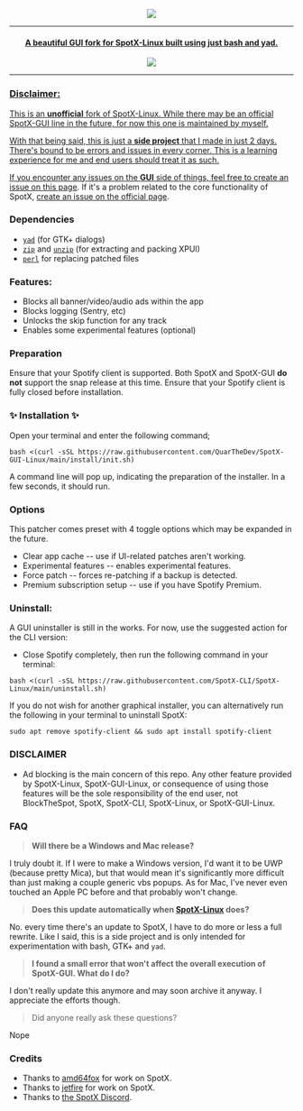 
  <p align="center">
  <a href="https://github.com/QuarTheDev/SpotX-GUI-Linux"><img src="https://github.com/QuarTheDev/SpotX-GUI-Linux/raw/main/.github/Pic/spotlogo.png" />
</p>

***

<center>
    <h4 align="center">A beautiful GUI fork for SpotX-Linux built using just bash and yad.</h4>
</center>
  <p align="center">
  <a href="https://github.com/QuarTheDev/SpotX-GUI-Linux"><img src="https://github.com/QuarTheDev/SpotX-GUI-Linux/raw/main/.github/Pic/preview1.png"/>
</p>

---

### Disclaimer:

This is an **unofficial** fork of SpotX-Linux. While there may be an official SpotX-GUI line in the future, for now this one is maintained by myself.

With that being said, this is just a **side project** that I made in just 2 days. There's bound to be errors and issues in every corner. This is a learning experience for me and end users should treat it as such.

If you encounter any issues on the **GUI** side of things, feel free to [create an issue on this page](https://github.com/QuarTheDev/SpotX-GUI-Linux/issues/new). If it's a problem related to the core functionality of SpotX, [create an issue on the official page](https://github.com/SpotX-CLI/SpotX-Linux/issues/new).

### Dependencies

- <a href="https://howtoinstall.co/en/yad" title="Tip: run 'sudo apt install yad' to install.">`yad`</a> (for GTK+ dialogs)
- <a href="https://howtoinstall.co/en/zip" title="Tip: run 'sudo apt install zip' to install.">`zip`</a> and <a href="https://howtoinstall.co/en/unzip" title="Tip: run 'sudo apt install unzip' to install.">`unzip`</a> (for extracting and packing XPUI)
- <a href="https://howtoinstall.co/en/perl" title="Tip: run 'sudo apt install perl' to install.">`perl`</a> for replacing patched files

### Features:

- Blocks all banner/video/audio ads within the app
- Blocks logging (Sentry, etc)
- Unlocks the skip function for any track
- Enables some experimental features (optional)

### Preparation
Ensure that your Spotify client is supported. Both SpotX and SpotX-GUI **do not** support the snap release at this time. Ensure that your Spotify client is fully closed before installation.

### ✨ **Installation** ✨

Open your terminal and enter the following command;
```
bash <(curl -sSL https://raw.githubusercontent.com/QuarTheDev/SpotX-GUI-Linux/main/install/init.sh)
```
A command line will pop up, indicating the preparation of the installer. In a few seconds, it should run.

### Options

This patcher comes preset with 4 toggle options which may be expanded in the future.
- Clear app cache -- use if UI-related patches aren't working.
- Experimental features -- enables experimental features.
- Force patch -- forces re-patching if a backup is detected.
- Premium subscription setup -- use if you have Spotify Premium.

### Uninstall:

A GUI uninstaller is still in the works. For now, use the suggested action for the CLI version:

- Close Spotify completely, then run the following command in your terminal:
```
bash <(curl -sSL https://raw.githubusercontent.com/SpotX-CLI/SpotX-Linux/main/uninstall.sh)
```

If you do not wish for another graphical installer, you can alternatively run the following in your terminal to uninstall SpotX:
```
sudo apt remove spotify-client && sudo apt install spotify-client
```

### DISCLAIMER

- Ad blocking is the main concern of this repo. Any other feature provided by SpotX-Linux, SpotX-GUI-Linux, or consequence of using those features will be the sole responsibility of the end user, not BlockTheSpot, SpotX, SpotX-CLI, SpotX-Linux, or SpotX-GUI-Linux.

### FAQ

> **Will there be a Windows and Mac release?**

I truly doubt it. If I were to make a Windows version, I'd want it to be UWP (because pretty Mica), but that would mean it's significantly more difficult than just making a couple generic vbs popups. As for Mac, I've never even touched an Apple PC before and that probably won't change.

> **Does this update automatically when [SpotX-Linux](https://github.com/SpotX-CLI/SpotX-Linux) does?**

No. every time there's an update to SpotX, I have to do more or less a full rewrite. Like I said, this is a side project and is only intended for experimentation with bash, GTK+ and `yad`.

> **I found a small error that won't affect the overall execution of SpotX-GUI. What do I do?**

I don't really update this anymore and may soon archive it anyway. I appreciate the efforts though.

> Did anyone really ask these questions?

Nope
### Credits

- Thanks to [amd64fox](https://github.com/amd64fox/spotx) for work on SpotX.
- Thanks to [jetfire](https://github.com/jetfir3) for work on SpotX.
- Thanks to [the SpotX Discord](https://discord.gg/gqNbVRe3).
